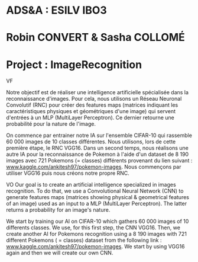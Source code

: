 # ADS&A : ESILV IBO3
# Robin CONVERT & Sasha COLLOMÉ
# Project : ImageRecognition


VF

Notre objectif est de réaliser une intelligence artificielle spécialisée dans la reconnaissance d'images.
Pour cela, nous utilisons un Réseau Neuronal Convolutif (RNC) pour créer des features maps (matrices indiquant les caractéristiques physiques et géométriques d'une image) qui servent d'entrées à un MLP (MultiLayer Perceptron). Ce dernier retourne une probabilité pour la nature de l'image.

On commence par entrainer notre IA sur l'ensemble CIFAR-10 qui rassemble 60 000 images de 10 classes différentes. Nous utilisons, lors de cette première étape, le RNC VGG16.
Dans un second temps, nous réalisons une autre IA pour la reconnaissance de Pokemon à l'aide d'un dataset de 8 190 images avec 721 Pokemons (= classes) différents provenant du lien suivant : www.kaggle.com/ankitesh97/pokemon-images. Nous commençons par utiliser VGG16 puis nous créons notre propre RNC.


VO
Our goal is to create an artificial intelligence specialized in images recognition.
To do that, we use a Convolutional Neural Network (CNN) to generate features maps (matrices showing physical & geometrical features of an image) used as an input to a MLP (MultiLayer Perceptron). The latter returns a probability for an image's nature.

We start by training our AI on CIFAR-10 which gathers 60 000 images of 10 differents classes. We use, for this first step, the CNN VGG16.
Then, we create another AI for Pokemons recognition using a 8 190 images with 721 different Pokemons ( = classes) dataset from the following link : www.kaggle.com/ankitesh97/pokemon-images. We start by using VGG16 again and then we will create our own CNN.